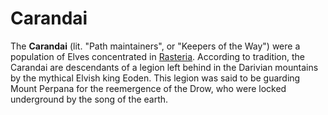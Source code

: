 # Carandai

The **Carandai** (lit. "Path maintainers", or "Keepers of the Way") were a population of Elves concentrated in [Rasteria](Rasteria). According to tradition, the Carandai are descendants of a legion left behind in the Darivian mountains by the mythical Elvish king Eoden. This legion was said to be guarding Mount Perpana for the reemergence of the Drow, who were locked underground by the song of the earth.
